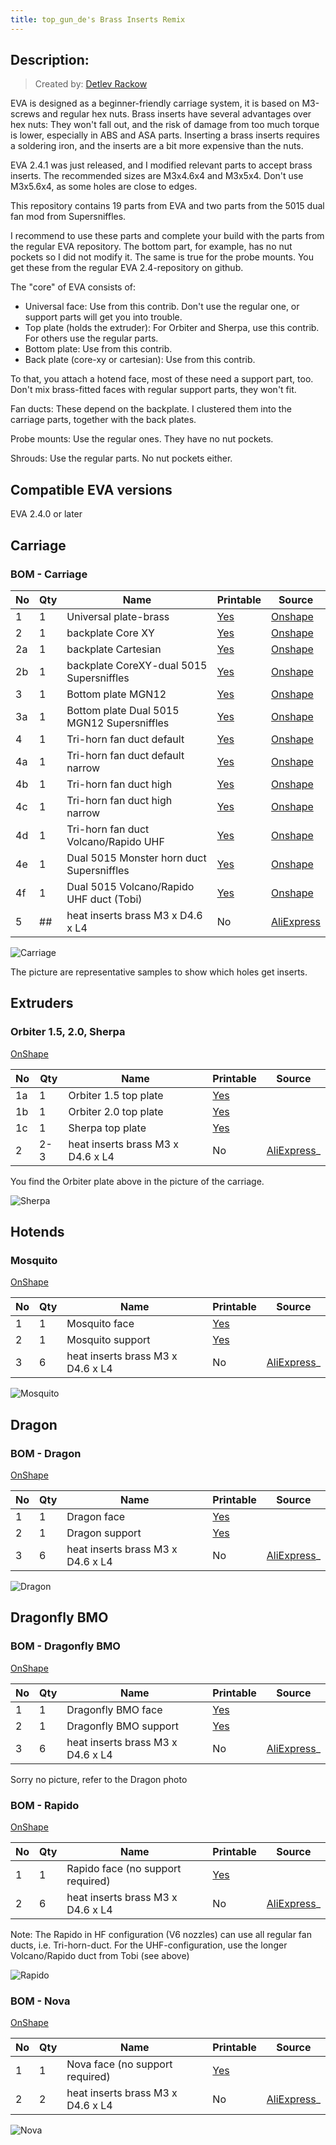 ```yaml
---
title: top_gun_de's Brass Inserts Remix
---
```


## Description:
> Created by: [Detlev Rackow](https://github.com/top-gun)

EVA is designed as a beginner-friendly carriage system, it is based on M3-screws and regular hex nuts. Brass inserts have several advantages over hex nuts: They won't fall out, and the risk of damage from too much torque is lower, especially in ABS and ASA parts. Inserting a brass inserts requires a soldering iron, and the inserts are a bit more expensive than the nuts.

EVA 2.4.1 was just released, and I modified relevant parts to accept brass inserts. The recommended sizes are M3x4.6x4 and M3x5x4. Don't use M3x5.6x4, as some holes are close to edges.

This repository contains 19 parts from EVA and two parts from the 5015 dual fan mod from Supersniffles.

I recommend to use these parts and complete your build with the parts from the regular EVA repository. The bottom part, for example, has no nut pockets so I did not modify it. The same is true for the probe mounts. You get these from the regular EVA 2.4-repository on github.

The "core" of EVA consists of:
- Universal face: Use from this contrib. Don't use the regular one, or support parts will get you into trouble.
- Top plate (holds the extruder): For Orbiter and Sherpa, use this contrib. For others use the regular parts.
- Bottom plate: Use from this contrib.
- Back plate (core-xy or cartesian): Use from this contrib.

To that, you attach a hotend face, most of these need a support part, too. Don't mix brass-fitted faces with regular support parts, they won't fit.

Fan ducts: These depend on the backplate. I clustered them into the carriage parts, together with the back plates.

Probe mounts: Use the regular ones. They have no nut pockets.

Shrouds: Use the regular parts. No nut pockets either.


## Compatible EVA versions

EVA 2.4.0 or later

## Carriage
### BOM - Carriage

| No | Qty | Name                                           | Printable | Source
| -- | --- | ---------------------------------------------- | --------- | -------
| 1  | 1   | Universal plate-brass                        | [Yes](stl/universal_face-2.4.1-inserts.stl) | [Onshape](https://cad.onshape.com/documents/74778ed34247d7556e100400/w/a58d330b6eac41d3ee1d6257/e/2d71e9f03f608830dc147b9e)
| 2  | 1   | backplate Core XY                            | [Yes](stl/back_corexy-2.4.1-inserts.stl)        |  [Onshape](https://cad.onshape.com/documents/74778ed34247d7556e100400/w/a58d330b6eac41d3ee1d6257/e/5f6109f91396259629d149cf)
| 2a | 1   | backplate Cartesian                          | [Yes](stl/back_cartesian-2.4.1-inserts.stl)        |  [Onshape](https://cad.onshape.com/documents/94ffc61ea8de2e8b4d175cb5/w/45370a8d35a588c223676b4b/e/29da292ee8a01c0ce953947a)
| 2b | 1   | backplate CoreXY-dual 5015 Supersniffles     | [Yes](stl/dual_5015_back_v3_heat_inserts.stl)        |  [Onshape](https://cad.onshape.com/documents/79d9ad219cc5cc9ce0dcf704/w/b53269836ac593db847c52c7/e/6edbe9540efb021b6a6e376c)
| 3  | 1   | Bottom plate MGN12                           | [Yes](stl/bottom_mgn12_short_duct-inserts.stl)        |  [Onshape](https://cad.onshape.com/documents/74778ed34247d7556e100400/w/a58d330b6eac41d3ee1d6257/e/884e27c8b1dbb4fb2e92761c)
| 3a | 1   | Bottom plate Dual 5015 MGN12 Supersniffles   | [Yes](stl/dual_5015_bottom_v3.stl)        |  [Onshape](https://cad.onshape.com/documents/9c252f9471d1d23ee56d6b70/w/959fe6d1b6f12c8dfe326720/e/2e778d9372bc94c95344f2a8)
| 4  | 1   | Tri-horn fan duct default                    | [Yes](stl/TriHorn-Duct-Default-2.4.2-inserts.stl)        |  [Onshape](https://cad.onshape.com/documents/0032726621935a272d71ecdd/w/8c7ff9e179be83096c43302e/e/2895bb5dddef3b905fc26f3c?configuration=List_LoFJO9VgV4Gpxp%3DDefault%3BList_ay6IJmGiZEoJuq%3DDefault&renderMode=0&uiState=61c9daeb5ae6fe74d6b1218e)
| 4a | 1   | Tri-horn fan duct default narrow             | [Yes](stl/TriHorn-Duct-Default-Narrow-2.4.2-inserts.stl)        |  [Onshape](https://cad.onshape.com/documents/0032726621935a272d71ecdd/w/8c7ff9e179be83096c43302e/e/2895bb5dddef3b905fc26f3c?configuration=List_LoFJO9VgV4Gpxp%3DDefault%3BList_ay6IJmGiZEoJuq%3DDefault&renderMode=0&uiState=61c9daeb5ae6fe74d6b1218e)
| 4b | 1   | Tri-horn fan duct high                       | [Yes](stl/TriHorn-Duct-High-2.4.2-inserts.stl)        |  [Onshape](https://cad.onshape.com/documents/0032726621935a272d71ecdd/w/8c7ff9e179be83096c43302e/e/2895bb5dddef3b905fc26f3c?configuration=List_LoFJO9VgV4Gpxp%3DDefault%3BList_ay6IJmGiZEoJuq%3DDefault&renderMode=0&uiState=61c9daeb5ae6fe74d6b1218e)
| 4c | 1   | Tri-horn fan duct high narrow                | [Yes](stl/TriHorn-Duct-High-Narrow-2.4.2-inserts.stl)        |  [Onshape](https://cad.onshape.com/documents/0032726621935a272d71ecdd/w/8c7ff9e179be83096c43302e/e/2895bb5dddef3b905fc26f3c?configuration=List_LoFJO9VgV4Gpxp%3DDefault%3BList_ay6IJmGiZEoJuq%3DDefault&renderMode=0&uiState=61c9daeb5ae6fe74d6b1218e)
| 4d | 1   | Tri-horn fan duct Volcano/Rapido UHF         | [Yes](stl/TriHorn-Volcano-Duct-UHF-2.4.2-inserts.stl)        |  [Onshape](https://cad.onshape.com/documents/0032726621935a272d71ecdd/w/8c7ff9e179be83096c43302e/e/2895bb5dddef3b905fc26f3c?configuration=List_LoFJO9VgV4Gpxp%3DDefault%3BList_ay6IJmGiZEoJuq%3DDefault&renderMode=0&uiState=61c9daeb5ae6fe74d6b1218e)
| 4e | 1   | Dual 5015 Monster horn duct Supersniffles    | [Yes](stl/dual_5015_monster_horns_duct_v2.3_heat_inserts.stl)        |  [Onshape](https://cad.onshape.com/documents/9c252f9471d1d23ee56d6b70/w/959fe6d1b6f12c8dfe326720/e/18901272a3158b3c621a46d2)
| 4f | 1   | Dual 5015 Volcano/Rapido UHF duct (Tobi)     | [Yes](stl/horn-rapido-uhf-2.4.1-inserts.stl)        |  [Onshape](https://cad.onshape.com/documents/d0c8871ffd12a03b94cb6b30/w/60becf0a1f7f2dc8485e1bea/e/336a4f443bbbc477c9fbf4a0)
| 5  | ##  | heat inserts brass M3 x D4.6 x L4              | No        | [AliExpress](https://aliexpress.com/item/4000232858343.html)

![Carriage](assets/eva-core.jpg)

The picture are representative samples to show which holes get inserts.


## Extruders

### Orbiter 1.5, 2.0, Sherpa

[OnShape](https://cad.onshape.com/documents/081c89accea9ca68cd29ad9c/w/f873c4d34a84bfc1296409af/e/5655d7163b5af97b4bedc0b3)

| No | Qty | Name                                           | Printable | Source
| -- | --- | ---------------------------------------------- | --------- | -------
| 1a | 1   | Orbiter 1.5 top plate                          | [Yes](stl/top_orbiter_mgn12-2.4.1-inserts.stl) |
| 1b | 1   | Orbiter 2.0 top plate                          | [Yes](stl/top_orbiter_2_0_mgn12-2.4.1-inserts.stl)        |
| 1c | 1   | Sherpa top plate                               | [Yes](stl/top_sherpa_mgn12-2.4.1-inserts.stl)        |
| 2  | 2-3 | heat inserts brass M3 x D4.6 x L4                | No        | [AliExpress](https://aliexpress.com/item/4000232858343.html)_

You find the Orbiter plate above in the picture of the carriage.

![Sherpa](assets/sherpa.jpg)


## Hotends

### Mosquito

[OnShape](https://cad.onshape.com/documents/e2f2c2613337efae0a2ac6ae/w/d2d9cbef6cf272c261c0f9dd/e/01d1565488059980d5f63a9d)

| No | Qty | Name                                           | Printable | Source
| -- | --- | ---------------------------------------------- | --------- | -------
| 1  | 1   | Mosquito face                                  | [Yes](stl/mosquito_face-2.4.1-insert.stl) |
| 2  | 1   | Mosquito support                               | [Yes](stl/mosquito_support-2.4.1-r2-insert.stl)        |
| 3  | 6   | heat inserts brass M3 x D4.6 x L4                | No        | [AliExpress](https://aliexpress.com/item/4000232858343.html)_

![Mosquito](assets/Mosquito.JPG)

## Dragon
### BOM - Dragon

[OnShape](https://cad.onshape.com/documents/1ac22bf6c80ea191b6a184f7/w/7e460058ed8bcbd3f81da267/e/c3f35f6b538adc71dcb7ffb1)

| No | Qty | Name                                           | Printable | Source
| -- | --- | ---------------------------------------------- | --------- | -------
| 1  | 1   | Dragon face                                  | [Yes](stl/dragon_face-2.4.1-inserts.stl) |
| 2  | 1   | Dragon support                               | [Yes](stl/v6_support-2.4.1-insert.stl)        |
| 3  | 6   | heat inserts brass M3 x D4.6 x L4              | No        | [AliExpress](https://aliexpress.com/item/4000232858343.html)_

![Dragon](assets/Dragon.JPG)

## Dragonfly BMO
### BOM - Dragonfly BMO

[OnShape](https://cad.onshape.com/documents/4c8353d7e6e4a8f4d1b76e65/w/0a82330b0b30b282d7d53988/e/12106137cd4e147d7a075002)

| No | Qty | Name                                           | Printable | Source
| -- | --- | ---------------------------------------------- | --------- | -------
| 1  | 1   | Dragonfly BMO face                             | [Yes](stl/bmo_face-2.4.1-inserts.stl) |
| 2  | 1   | Dragonfly BMO support                          | [Yes](stl/bmo_support-2.4.1-inserts.stl)        |
| 3  | 6   | heat inserts brass M3 x D4.6 x L4                | No        | [AliExpress](https://aliexpress.com/item/4000232858343.html)_

Sorry no picture, refer to the Dragon photo

### BOM - Rapido

[OnShape](https://cad.onshape.com/documents/2140634edd2879f7c6a038d7/w/9dabf35d413e6000239b7a0d/e/b796bd6e4476ec1504d2b277)

| No | Qty | Name                                           | Printable | Source
| -- | --- | ---------------------------------------------- | --------- | -------
| 1  | 1   | Rapido face (no support required)              | [Yes](stl/face_rapido-2.4.1-inserts.stl) |
| 2  | 6   | heat inserts brass M3 x D4.6 x L4                | No        | [AliExpress](https://aliexpress.com/item/4000232858343.html)_

Note: The Rapido in HF configuration (V6 nozzles) can use all regular fan ducts, i.e. Tri-horn-duct. For the UHF-configuration, use the longer Volcano/Rapido duct from Tobi (see above)

![Rapido](assets/rapido.jpg)

### BOM - Nova

[OnShape](https://cad.onshape.com/documents/8bb78da485da9d371fa15665/w/dd52173389ed5d67ba8844b7/e/8d7a6916697bb187ac26cf42)

| No | Qty | Name                                           | Printable | Source
| -- | --- | ---------------------------------------------- | --------- | -------
| 1  | 1   | Nova face (no support required)                | [Yes](stl/nova_face-2.4.1-inserts.stl) |
| 2  | 2   | heat inserts brass M3 x D4.6 x L4                | No        | [AliExpress](https://aliexpress.com/item/4000232858343.html)_

![Nova](assets/nova.jpg)

